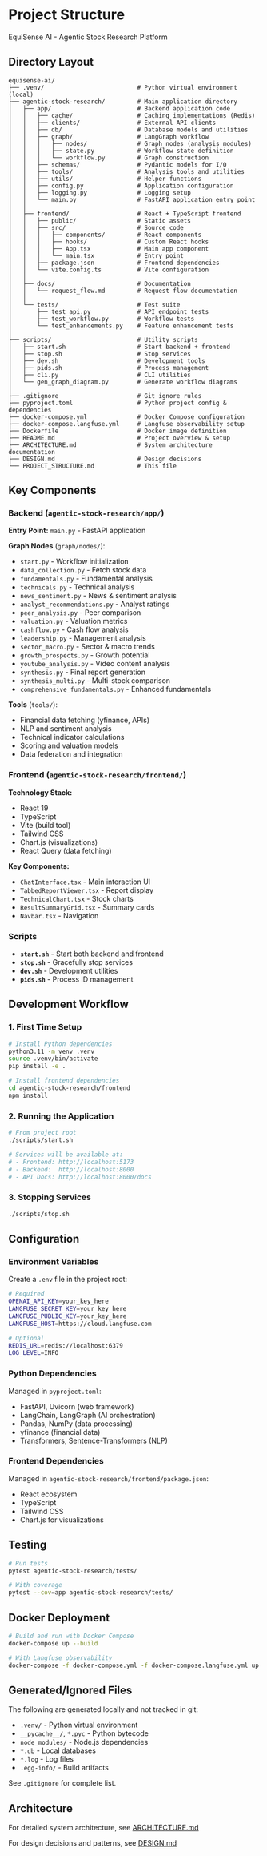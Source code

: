 # Project Structure

EquiSense AI - Agentic Stock Research Platform

## Directory Layout

```
equisense-ai/
├── .venv/                          # Python virtual environment (local)
├── agentic-stock-research/         # Main application directory
│   ├── app/                        # Backend application code
│   │   ├── cache/                  # Caching implementations (Redis)
│   │   ├── clients/                # External API clients
│   │   ├── db/                     # Database models and utilities
│   │   ├── graph/                  # LangGraph workflow
│   │   │   ├── nodes/              # Graph nodes (analysis modules)
│   │   │   ├── state.py            # Workflow state definition
│   │   │   └── workflow.py         # Graph construction
│   │   ├── schemas/                # Pydantic models for I/O
│   │   ├── tools/                  # Analysis tools and utilities
│   │   ├── utils/                  # Helper functions
│   │   ├── config.py               # Application configuration
│   │   ├── logging.py              # Logging setup
│   │   └── main.py                 # FastAPI application entry point
│   │
│   ├── frontend/                   # React + TypeScript frontend
│   │   ├── public/                 # Static assets
│   │   ├── src/                    # Source code
│   │   │   ├── components/         # React components
│   │   │   ├── hooks/              # Custom React hooks
│   │   │   ├── App.tsx             # Main app component
│   │   │   └── main.tsx            # Entry point
│   │   ├── package.json            # Frontend dependencies
│   │   └── vite.config.ts          # Vite configuration
│   │
│   ├── docs/                       # Documentation
│   │   └── request_flow.md         # Request flow documentation
│   │
│   └── tests/                      # Test suite
│       ├── test_api.py             # API endpoint tests
│       ├── test_workflow.py        # Workflow tests
│       └── test_enhancements.py    # Feature enhancement tests
│
├── scripts/                        # Utility scripts
│   ├── start.sh                    # Start backend + frontend
│   ├── stop.sh                     # Stop services
│   ├── dev.sh                      # Development tools
│   ├── pids.sh                     # Process management
│   ├── cli.py                      # CLI utilities
│   └── gen_graph_diagram.py        # Generate workflow diagrams
│
├── .gitignore                      # Git ignore rules
├── pyproject.toml                  # Python project config & dependencies
├── docker-compose.yml              # Docker Compose configuration
├── docker-compose.langfuse.yml     # Langfuse observability setup
├── Dockerfile                      # Docker image definition
├── README.md                       # Project overview & setup
├── ARCHITECTURE.md                 # System architecture documentation
├── DESIGN.md                       # Design decisions
└── PROJECT_STRUCTURE.md            # This file

```

## Key Components

### Backend (`agentic-stock-research/app/`)

**Entry Point:** `main.py` - FastAPI application

**Graph Nodes** (`graph/nodes/`):
- `start.py` - Workflow initialization
- `data_collection.py` - Fetch stock data
- `fundamentals.py` - Fundamental analysis
- `technicals.py` - Technical analysis
- `news_sentiment.py` - News & sentiment analysis
- `analyst_recommendations.py` - Analyst ratings
- `peer_analysis.py` - Peer comparison
- `valuation.py` - Valuation metrics
- `cashflow.py` - Cash flow analysis
- `leadership.py` - Management analysis
- `sector_macro.py` - Sector & macro trends
- `growth_prospects.py` - Growth potential
- `youtube_analysis.py` - Video content analysis
- `synthesis.py` - Final report generation
- `synthesis_multi.py` - Multi-stock comparison
- `comprehensive_fundamentals.py` - Enhanced fundamentals

**Tools** (`tools/`):
- Financial data fetching (yfinance, APIs)
- NLP and sentiment analysis
- Technical indicator calculations
- Scoring and valuation models
- Data federation and integration

### Frontend (`agentic-stock-research/frontend/`)

**Technology Stack:**
- React 19
- TypeScript
- Vite (build tool)
- Tailwind CSS
- Chart.js (visualizations)
- React Query (data fetching)

**Key Components:**
- `ChatInterface.tsx` - Main interaction UI
- `TabbedReportViewer.tsx` - Report display
- `TechnicalChart.tsx` - Stock charts
- `ResultSummaryGrid.tsx` - Summary cards
- `Navbar.tsx` - Navigation

### Scripts

- **`start.sh`** - Start both backend and frontend
- **`stop.sh`** - Gracefully stop services
- **`dev.sh`** - Development utilities
- **`pids.sh`** - Process ID management

## Development Workflow

### 1. First Time Setup

```bash
# Install Python dependencies
python3.11 -m venv .venv
source .venv/bin/activate
pip install -e .

# Install frontend dependencies
cd agentic-stock-research/frontend
npm install
```

### 2. Running the Application

```bash
# From project root
./scripts/start.sh

# Services will be available at:
# - Frontend: http://localhost:5173
# - Backend:  http://localhost:8000
# - API Docs: http://localhost:8000/docs
```

### 3. Stopping Services

```bash
./scripts/stop.sh
```

## Configuration

### Environment Variables

Create a `.env` file in the project root:

```bash
# Required
OPENAI_API_KEY=your_key_here
LANGFUSE_SECRET_KEY=your_key_here
LANGFUSE_PUBLIC_KEY=your_key_here
LANGFUSE_HOST=https://cloud.langfuse.com

# Optional
REDIS_URL=redis://localhost:6379
LOG_LEVEL=INFO
```

### Python Dependencies

Managed in `pyproject.toml`:
- FastAPI, Uvicorn (web framework)
- LangChain, LangGraph (AI orchestration)
- Pandas, NumPy (data processing)
- yfinance (financial data)
- Transformers, Sentence-Transformers (NLP)

### Frontend Dependencies

Managed in `agentic-stock-research/frontend/package.json`:
- React ecosystem
- TypeScript
- Tailwind CSS
- Chart.js for visualizations

## Testing

```bash
# Run tests
pytest agentic-stock-research/tests/

# With coverage
pytest --cov=app agentic-stock-research/tests/
```

## Docker Deployment

```bash
# Build and run with Docker Compose
docker-compose up --build

# With Langfuse observability
docker-compose -f docker-compose.yml -f docker-compose.langfuse.yml up
```

## Generated/Ignored Files

The following are generated locally and not tracked in git:
- `.venv/` - Python virtual environment
- `__pycache__/`, `*.pyc` - Python bytecode
- `node_modules/` - Node.js dependencies
- `*.db` - Local databases
- `*.log` - Log files
- `.egg-info/` - Build artifacts

See `.gitignore` for complete list.

## Architecture

For detailed system architecture, see [ARCHITECTURE.md](ARCHITECTURE.md)

For design decisions and patterns, see [DESIGN.md](DESIGN.md)



